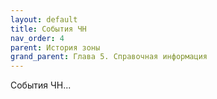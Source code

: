 ```yaml
---
layout: default
title: События ЧН
nav_order: 4
parent: История зоны
grand_parent: Глава 5. Справочная информация
---
```


События ЧН...